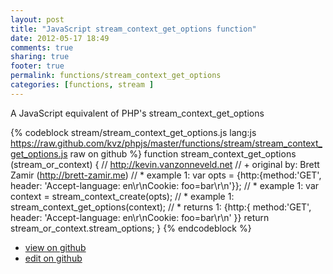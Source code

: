 ```yaml
---
layout: post
title: "JavaScript stream_context_get_options function"
date: 2012-05-17 18:49
comments: true
sharing: true
footer: true
permalink: functions/stream_context_get_options
categories: [functions, stream ]
---
```

A JavaScript equivalent of PHP's stream_context_get_options
<!-- more -->
{% codeblock stream/stream_context_get_options.js lang:js https://raw.github.com/kvz/phpjs/master/functions/stream/stream_context_get_options.js raw on github %}
function stream_context_get_options (stream_or_context) {
    // http://kevin.vanzonneveld.net
    // +   original by: Brett Zamir (http://brett-zamir.me)
    // *     example 1: var opts = {http:{method:'GET', header: 'Accept-language: en\r\nCookie: foo=bar\r\n'}};
    // *     example 1: var context = stream_context_create(opts);
    // *     example 1: stream_context_get_options(context);
    // *     returns 1: {http:{ method:'GET', header: 'Accept-language: en\r\nCookie: foo=bar\r\n' }}
    return stream_or_context.stream_options;
}
{% endcodeblock %}
<ul>
 <li><a href="https://github.com/kvz/phpjs/blob/master/functions/stream/stream_context_get_options.js">view on github</a></li>
 <li><a href="https://github.com/kvz/phpjs/edit/master/functions/stream/stream_context_get_options.js">edit on github</a></li>
</ul>
